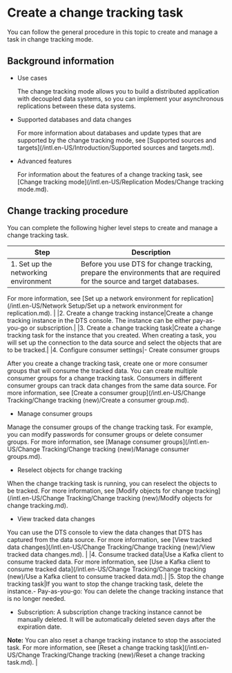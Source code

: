 # Create a change tracking task

You can follow the general procedure in this topic to create and manage a task in change tracking mode.

## Background information

-   Use cases

    The change tracking mode allows you to build a distributed application with decoupled data systems, so you can implement your asynchronous replications between these data systems.

-   Supported databases and data changes

    For more information about databases and update types that are supported by the change tracking mode, see [Supported sources and targets](/intl.en-US/Introduction/Supported sources and targets.md).

-   Advanced features

    For information about the features of a change tracking task, see [Change tracking mode](/intl.en-US/Replication Modes/Change tracking mode.md).


## Change tracking procedure

You can complete the following higher level steps to create and manage a change tracking task.

|Step|Description|
|----|-----------|
|1. Set up the networking environment|Before you use DTS for change tracking, prepare the environments that are required for the source and target databases.

For more information, see [Set up a network environment for replication](/intl.en-US/Network Setup/Set up a network environment for replication.md). |
|2. Create a change tracking instance|Create a change tracking instance in the DTS console. The instance can be either pay-as-you-go or subscription.|
|3. Create a change tracking task|Create a change tracking task for the instance that you created. When creating a task, you will set up the connection to the data source and select the objects that are to be tracked.|
|4. Configure consumer settings|-   Create consumer groups

After you create a change tracking task, create one or more consumer groups that will consume the tracked data. You can create multiple consumer groups for a change tracking task. Consumers in different consumer groups can track data changes from the same data source. For more information, see [Create a consumer group](/intl.en-US/Change Tracking/Change tracking (new)/Create a consumer group.md).

-   Manage consumer groups

Manage the consumer groups of the change tracking task. For example, you can modify passwords for consumer groups or delete consumer groups. For more information, see [Manage consumer groups](/intl.en-US/Change Tracking/Change tracking (new)/Manage consumer groups.md).

-   Reselect objects for change tracking

When the change tracking task is running, you can reselect the objects to be tracked. For more information, see [Modify objects for change tracking](/intl.en-US/Change Tracking/Change tracking (new)/Modify objects for change tracking.md).

-   View tracked data changes

You can use the DTS console to view the data changes that DTS has captured from the data source. For more information, see [View tracked data changes](/intl.en-US/Change Tracking/Change tracking (new)/View tracked data changes.md). |
|4. Consume tracked data|Use a Kafka client to consume tracked data. For more information, see [Use a Kafka client to consume tracked data](/intl.en-US/Change Tracking/Change tracking (new)/Use a Kafka client to consume tracked data.md).|
|5. Stop the change tracking task|If you want to stop the change tracking task, delete the instance.-   Pay-as-you-go: You can delete the change tracking instance that is no longer needed.
-   Subscription: A subscription change tracking instance cannot be manually deleted. It will be automatically deleted seven days after the expiration date.

**Note:** You can also reset a change tracking instance to stop the associated task. For more information, see [Reset a change tracking task](/intl.en-US/Change Tracking/Change tracking (new)/Reset a change tracking task.md). |

